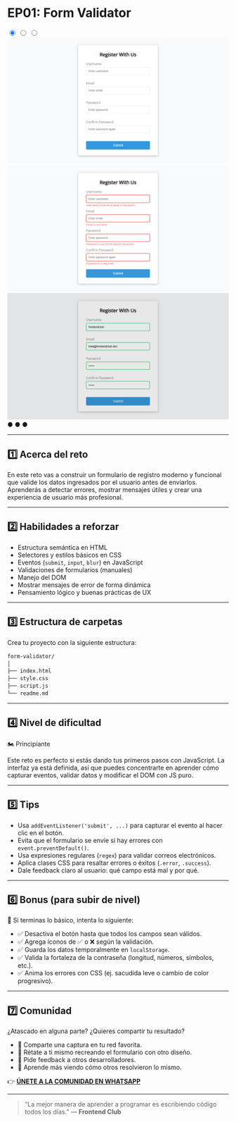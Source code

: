 # EP01: Form Validator

<link rel="stylesheet" href="/css/style.css">

<div class="carousel-container">

  <input type="radio" name="carousel" id="slide1" checked>
  <input type="radio" name="carousel" id="slide2">
  <input type="radio" name="carousel" id="slide3">

  <div class="carousel-slide">
    <img src="/images/01.png" alt="Imagen 1">
    <img src="/images/02.png" alt="Imagen 2">
    <img src="/images/03.png" alt="Imagen 3">
  </div>

  <div class="carousel-nav">
    <label for="slide1">●</label>
    <label for="slide2">●</label>
    <label for="slide3">●</label>
  </div>
</div>

---

## 1️⃣ Acerca del reto

En este reto vas a construir un formulario de registro moderno y funcional que valide los datos ingresados por el usuario antes de enviarlos.
Aprenderás a detectar errores, mostrar mensajes útiles y crear una experiencia de usuario más profesional.

---

## 2️⃣ Habilidades a reforzar

- Estructura semántica en HTML
- Selectores y estilos básicos en CSS
- Eventos (`submit`, `input`, `blur`) en JavaScript
- Validaciones de formularios (manuales)
- Manejo del DOM
- Mostrar mensajes de error de forma dinámica
- Pensamiento lógico y buenas prácticas de UX

---

## 3️⃣ Estructura de carpetas

Crea tu proyecto con la siguiente estructura:

```md
form-validator/
│
├── index.html
├── style.css
├── script.js
└── readme.md
```

---

## 4️⃣ Nivel de dificultad

🏍️ Principiante

Este reto es perfecto si estás dando tus primeros pasos con JavaScript.
La interfaz ya está definida, así que puedes concentrarte en aprender cómo capturar eventos, validar datos y modificar el DOM con JS puro.

---

## 5️⃣ Tips

- Usa `addEventListener('submit', ...)` para capturar el evento al hacer clic en el botón.
- Evita que el formulario se envíe si hay errores con `event.preventDefault()`.
- Usa expresiones regulares (`regex`) para validar correos electrónicos.
- Aplica clases CSS para resaltar errores o éxitos (`.error`, `.success`).
- Dale feedback claro al usuario: qué campo está mal y por qué.

---

## 6️⃣ Bonus (para subir de nivel)

🎯 Si terminas lo básico, intenta lo siguiente:

- ✅ Desactiva el botón hasta que todos los campos sean válidos.
- ✅ Agrega íconos de ✅ o ❌ según la validación.
- ✅ Guarda los datos temporalmente en `localStorage`.
- ✅ Valida la fortaleza de la contraseña (longitud, números, símbolos, etc.).
- ✅ Anima los errores con CSS (ej. sacudida leve o cambio de color progresivo).

---

## 7️⃣ Comunidad

¿Atascado en alguna parte? ¿Quieres compartir tu resultado?

- 📸 Comparte una captura en tu red favorita.
- 🔁 Rétate a ti mismo recreando el formulario con otro diseño.
- 💬 Pide feedback a otros desarrolladores.
- 🧠 Aprende más viendo cómo otros resolvieron lo mismo.

👉 **[ÚNETE A LA COMUNIDAD EN WHATSAPP](https://chat.whatsapp.com/CldsuiaJ52t3NvDg47zaWP)**

---

> “La mejor manera de aprender a programar es escribiendo código todos los días.” — **Frontend Club**